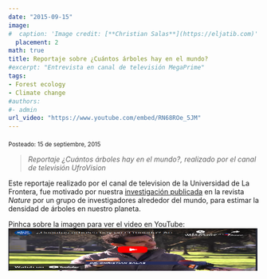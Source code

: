 ```yaml
---
date: "2015-09-15"
image:
#  caption: 'Image credit: [**Christian Salas**](https://eljatib.com)'
  placement: 2
math: true
title: Reportaje sobre ¿Cuántos árboles hay en el mundo?
#excerpt: "Entrevista en canal de televisión MegaPrime"
tags:
- Forest ecology
- Climate change
#authors:
#- admin
url_video: "https://www.youtube.com/embed/RN68ROe_5JM"
---
```


<sub> Posteado: 15 de septiembre, 2015</sub>

> *Reportaje ¿Cuántos árboles hay en el mundo?, realizado por el canal de televisión UfroVision* 

Este reportaje realizado por el canal de television de la Universidad de La Frontera, fue motivado por nuestra [investigación publicada](https://www.nature.com/articles/nature14967) en la revista *Nature* por un grupo de investigadores alrededor del mundo, para estimar la densidad de árboles en nuestro planeta. 

<html>
   <body>
      Pinhca sobre la imagen para ver el video en YouTube:<br>
      <a href="https://www.youtube.com/watch?v=RN68ROe_5JM">
         <img alt="Qries" src="videoYoutube.png"
         width="500" height="85">
      </a>
   </body>
</html>

<!--- 
[![Esta es una imagen de ejemplo](videoYoutube.png)](https://www.youtube.com/watch?v=RN68ROe_5JM)

<img src="videoYoutube.png" width="500" height="85" href="https://www.youtube.com/watch?v=RN68ROe_5JM">



<img src="videoYoutube.png" width="500" height="85">
![](videoYoutube.png)
#### Te parecio interesante o util? Considera compartirlo 🙌
<iframe width="560" height="315" src="https://www.youtube.com/embed/RN68ROe_5JM" frameborder="0" allow="accelerometer; autoplay; clipboard-write; encrypted-media; gyroscope; picture-in-picture" allowfullscreen></iframe>


<img src="portadaLibro.jpg" width="1000" height="350">
**Some of my older websites**
- [My old website](https://cseljatib.wixsite.com/biometria)
- [My old linux help](http://biometria.ufro.cl/myLinuxHelp/)
* [Mentoirs](./educa.md)
![](images/chacai01.jpg)
-->
